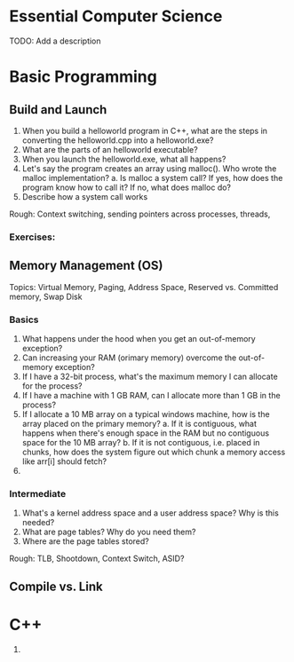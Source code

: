 # Essential Computer Science
TODO: Add a description

# Basic Programming

## Build and Launch

1. When you build a helloworld program in C++, what are the steps in converting the helloworld.cpp into a helloworld.exe?
2. What are the parts of an helloworld executable?
3. When you launch the helloworld.exe, what all happens?
4. Let's say the program creates an array using malloc(). Who wrote the malloc implementation?
    a. Is malloc a system call? If yes, how does the program know how to call it? If no, what does malloc do?
5. Describe how a system call works

Rough: Context switching, sending pointers across processes, threads, 

### Exercises:



## Memory Management (OS)

Topics: Virtual Memory, Paging, Address Space, Reserved vs. Committed memory, Swap Disk

### Basics

1. What happens under the hood when you get an out-of-memory exception?
2. Can increasing your RAM (orimary memory) overcome the out-of-memory exception?
3. If I have a 32-bit process, what's the maximum memory I can allocate for the process?
4. If I have a machine with 1 GB RAM, can I allocate more than 1 GB in the process?
5. If I allocate a 10 MB array on a typical windows machine, how is the array placed on the primary memory?
    a. If it is contiguous, what happens when there's enough space in the RAM but no contiguous space for the 10 MB array?
    b. If it is not contiguous, i.e. placed in chunks, how does the system figure out which chunk a memory access like arr[i] should fetch?
6. 
   

### Intermediate

1. What's a kernel address space and a user address space? Why is this needed?
2. What are page tables? Why do you need them?
3. Where are the page tables stored?

Rough: TLB, Shootdown, Context Switch, ASID?

## Compile vs. Link





# C++

1. 
